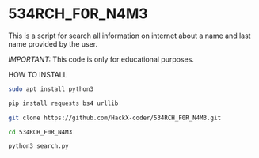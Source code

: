 # 534RCH_F0R_N4M3

This is a script for search all information on internet about a name and last name provided by the user.

*IMPORTANT:* This code is only for educational purposes. 

HOW TO INSTALL
```bash
sudo apt install python3

pip install requests bs4 urllib

git clone https://github.com/HackX-coder/534RCH_F0R_N4M3.git

cd 534RCH_F0R_N4M3

python3 search.py
```


